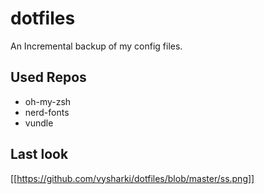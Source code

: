 # dotfiles
An Incremental backup of my config files.
## Used Repos
- oh-my-zsh
- nerd-fonts
- vundle
## Last look
[[https://github.com/vysharki/dotfiles/blob/master/ss.png]]


